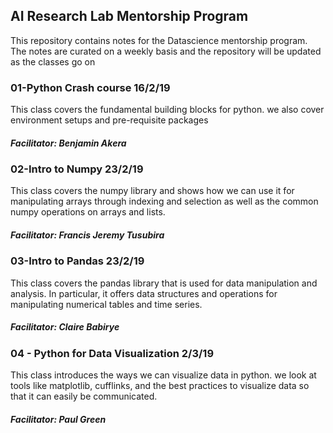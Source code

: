 ## AI Research Lab Mentorship Program

This repository contains notes for the Datascience mentorship program.
The notes are curated on a weekly basis and the repository will be updated as the classes go on

### 01-Python Crash course 16/2/19

This class covers the fundamental building blocks for python. we also cover environment setups and pre-requisite packages 

##### Facilitator: Benjamin Akera

### 02-Intro to Numpy 23/2/19

This class covers the numpy library and shows how we can use it for manipulating arrays through indexing and selection as well as the common numpy operations on arrays and lists.

##### Facilitator: Francis Jeremy Tusubira

### 03-Intro to Pandas 23/2/19

This class covers the pandas library that is used for data manipulation and analysis. In particular, it offers data structures and operations for manipulating numerical tables and time series. 

##### Facilitator: Claire Babirye

### 04 - Python for Data Visualization 2/3/19

This class introduces the ways we can visualize data in python. we look at tools like matplotlib, cufflinks, and the best practices to visualize data so that it can easily be communicated.

##### Facilitator: Paul Green 